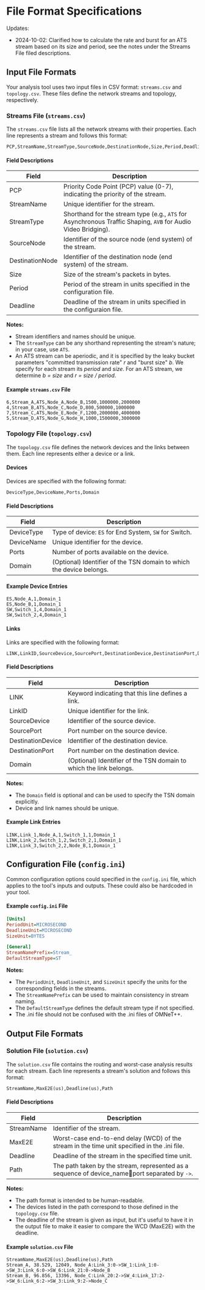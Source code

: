 # File Format Specifications

Updates:

- 2024-10-02: Clarified how to calculate the rate and burst for an ATS stream based on its size and period, see the notes under the Streams File filed descriptions.

## Input File Formats

Your analysis tool uses two input files in CSV format: `streams.csv` and `topology.csv`. These files define the network streams and topology, respectively.

### Streams File (`streams.csv`)

The `streams.csv` file lists all the network streams with their properties. Each line represents a stream and follows this format:

```csv
PCP,StreamName,StreamType,SourceNode,DestinationNode,Size,Period,Deadline
```

#### Field Descriptions

| Field           | Description                                                                                                          |
|-----------------|----------------------------------------------------------------------------------------------------------------------|
| PCP             | Priority Code Point (PCP) value (0-7), indicating the priority of the stream.                                        |
| StreamName      | Unique identifier for the stream.                                                                                    |
| StreamType      | Shorthand for the stream type (e.g., `ATS` for Asynchronous Traffic Shaping, `AVB` for Audio Video Bridging).                    |
| SourceNode      | Identifier of the source node (end system) of the stream.                                                            |
| DestinationNode | Identifier of the destination node (end system) of the stream.                                                       |
| Size            | Size of the stream's packets in bytes.                                                                               |
| Period          | Period of the stream in units specified in the configuration file.                                                   |
| Deadline        | Deadline of the stream in units specified in the configuraion file.                                                 |

**Notes:**

- Stream identifiers and names should be unique.
- The `StreamType` can be any shorthand representing the stream's nature; in your case, use `ATS`.
- An ATS stream can be aperiodic, and it is specified by the leaky bucket parameters "committed transmission rate" *r* and "burst size" *b*. We specify for each stream its *period* and *size*. For an ATS stream, we determine *b = size* and *r = size / period*.

#### Example `streams.csv` File

```csv
6,Stream_A,ATS,Node_A,Node_B,1500,1000000,2000000
4,Stream_B,ATS,Node_C,Node_D,800,500000,1000000
7,Stream_C,ATS,Node_E,Node_F,1200,2000000,4000000
5,Stream_D,ATS,Node_G,Node_H,1000,1500000,3000000
```

### Topology File (`topology.csv`)

The `topology.csv` file defines the network devices and the links between them. Each line represents either a device or a link.

#### Devices

Devices are specified with the following format:

```csv
DeviceType,DeviceName,Ports,Domain
```

#### Field Descriptions

| Field       | Description                                                       |
|-------------|-------------------------------------------------------------------|
| DeviceType  | Type of device: `ES` for End System, `SW` for Switch.             |
| DeviceName  | Unique identifier for the device.                                  |
| Ports       | Number of ports available on the device.                           |
| Domain      | (Optional) Identifier of the TSN domain to which the device belongs.|

#### Example Device Entries

```csv
ES,Node_A,1,Domain_1
ES,Node_B,1,Domain_1
SW,Switch_1,4,Domain_1
SW,Switch_2,4,Domain_1
```

#### Links

Links are specified with the following format:

```csv
LINK,LinkID,SourceDevice,SourcePort,DestinationDevice,DestinationPort,Domain
```

#### Field Descriptions

| Field             | Description                                                        |
|-------------------|--------------------------------------------------------------------|
| LINK              | Keyword indicating that this line defines a link.                  |
| LinkID            | Unique identifier for the link.                                    |
| SourceDevice      | Identifier of the source device.                                   |
| SourcePort        | Port number on the source device.                                  |
| DestinationDevice | Identifier of the destination device.                              |
| DestinationPort   | Port number on the destination device.                             |
| Domain            | (Optional) Identifier of the TSN domain to which the link belongs. |

**Notes:**

- The `Domain` field is optional and can be used to specify the TSN domain explicitly.
- Device and link names should be unique.

#### Example Link Entries

```csv
LINK,Link_1,Node_A,1,Switch_1,1,Domain_1
LINK,Link_2,Switch_1,2,Switch_2,1,Domain_1
LINK,Link_3,Switch_2,2,Node_B,1,Domain_1
```

## Configuration File (`config.ini`)

Common configuration options could specified in the `config.ini` file, which applies to the tool's inputs and outputs. These could also be hardcoded in your tool.

#### Example `config.ini` File

```ini
[Units]
PeriodUnit=MICROSECOND
DeadlineUnit=MICROSECOND
SizeUnit=BYTES

[General]
StreamNamePrefix=Stream_
DefaultStreamType=ST
```

**Notes:**

- The `PeriodUnit`, `DeadlineUnit`, and `SizeUnit` specify the units for the corresponding fields in the streams.
- The `StreamNamePrefix` can be used to maintain consistency in stream naming.
- The `DefaultStreamType` defines the default stream type if not specified.
- The .ini file should not be confused with the .ini files of OMNeT++.

## Output File Formats

### Solution File (`solution.csv`)

The `solution.csv` file contains the routing and worst-case analysis results for each stream. Each line represents a stream's solution and follows this format:

```csv
StreamName,MaxE2E(us),Deadline(us),Path
```

#### Field Descriptions

| Field        | Description                                                                                 |
|--------------|---------------------------------------------------------------------------------------------|
| StreamName   | Identifier of the stream.                                                                   |
| MaxE2E       | Worst-case end-to-end delay (WCD) of the stream in the time unit specified in the .ini file.|
| Deadline     | Deadline of the stream in the specified time unit.                                          |
| Path         | The path taken by the stream, represented as a sequence of device_name:link:port separated by `->`.  |

**Notes:**

- The path format is intended to be human-readable.
- The devices listed in the path correspond to those defined in the `topology.csv` file.
- The deadline of the stream is given as input, but it's useful to have it in the output file to make it easier to compare the WCD (MaxE2E) with the deadline.

#### Example `solution.csv` File

```csv
StreamName,MaxE2E(us),Deadline(us),Path
Stream_A, 38.529, 12049, Node_A:Link_3:0->SW_1:Link_1:0->SW_3:Link_6:0->SW_6:Link_21:0->Node_B
Stream_B, 96.856, 13396, Node_C:Link_20:2->SW_4:Link_17:2->SW_6:Link_6:2->SW_3:Link_9:2->Node_C
```

